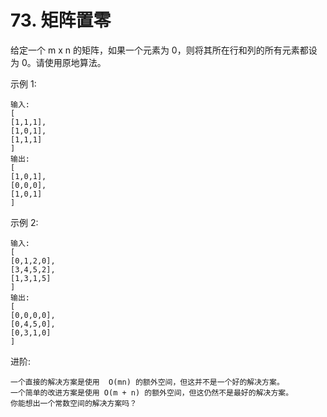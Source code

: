# 73. 矩阵置零

给定一个 m x n 的矩阵，如果一个元素为 0，则将其所在行和列的所有元素都设为 0。请使用原地算法。

示例 1:

    输入: 
    [
    [1,1,1],
    [1,0,1],
    [1,1,1]
    ]
    输出: 
    [
    [1,0,1],
    [0,0,0],
    [1,0,1]
    ]

示例 2:

    输入: 
    [
    [0,1,2,0],
    [3,4,5,2],
    [1,3,1,5]
    ]
    输出: 
    [
    [0,0,0,0],
    [0,4,5,0],
    [0,3,1,0]
    ]

进阶:

    一个直接的解决方案是使用  O(mn) 的额外空间，但这并不是一个好的解决方案。
    一个简单的改进方案是使用 O(m + n) 的额外空间，但这仍然不是最好的解决方案。
    你能想出一个常数空间的解决方案吗？

